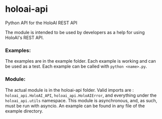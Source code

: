 # holoai-api
Python API for the HoloAI REST API

The module is intended to be used by developers as a help for using HoloAI's REST API.


### Examples:
The examples are in the example folder. Each example is working and can be used as a test.
Each example can be called with `python <name>.py`.



### Module:
The actual module is in the holoai-api folder. Valid imports are : `holoai_api.HoloAI_API`, `holoai_api.HoloAIError`, and everything under the `holoai_api.utils` namespace.
This module is asynchronous, and, as such, must be run with asyncio. An example can be found in any file of the example directory.